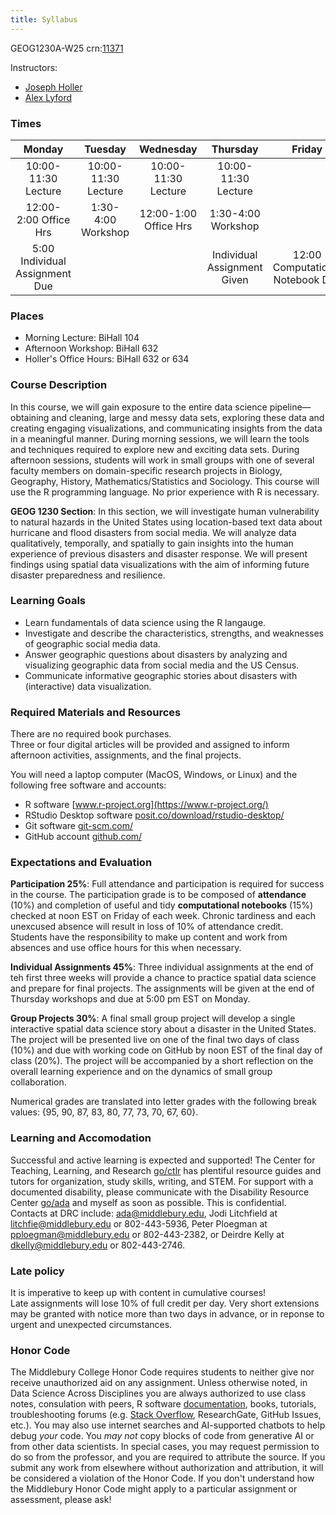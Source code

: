 ```yaml
---
title: Syllabus
---
```


GEOG1230A-W25 crn:[11371](https://ssb-prod.ec.middlebury.edu/PNTR/bwckschd.p_disp_listcrse?term_in=202510&subj_in=GEOG&crse_in=1230&crn_in=11371)

Instructors:
- [Joseph Holler](https://www.middlebury.edu/college/people/joseph-holler)
- [Alex Lyford](https://www.middlebury.edu/college/people/alex-lyford)

### Times

| Monday | Tuesday | Wednesday | Thursday | Friday |
| :--: | :--: | :--: | :--: | :--: |
| 10:00-11:30 Lecture | 10:00-11:30 Lecture | 10:00-11:30 Lecture | 10:00-11:30 Lecture | |
| 12:00-2:00 Office Hrs | 1:30-4:00 Workshop | 12:00-1:00 Office Hrs | 1:30-4:00 Workshop | |
| 5:00 Individual Assignment Due | | | Individual Assignment Given | 12:00 Computational Notebook Due |

### Places

- Morning Lecture: BiHall 104
- Afternoon Workshop: BiHall 632
- Holler's Office Hours: BiHall 632 or 634

### Course Description

In this course, we will gain exposure to the entire data science pipeline—obtaining and cleaning, large and messy data sets, exploring these data and creating engaging visualizations, and communicating insights from the data in a meaningful manner.
During morning sessions, we will learn the tools and techniques required to explore new and exciting data sets.
During afternoon sessions, students will work in small groups with one of several faculty members on domain-specific research projects in Biology, Geography, History, Mathematics/Statistics and Sociology.
This course will use the R programming language.
No prior experience with R is necessary.

**GEOG 1230 Section**: In this section, we will investigate human vulnerability to natural hazards in the United States using location-based text data about hurricane and flood disasters from social media.
We will analyze data qualitatively, temporally, and spatially to gain insights into the human experience of previous disasters and disaster response.
We will present findings using spatial data visualizations with the aim of informing future disaster preparedness and resilience.

### Learning Goals

- Learn fundamentals of data science using the R langauge.
- Investigate and describe the characteristics, strengths, and weaknesses of geographic social media data.
- Answer geographic questions about disasters by analyzing and visualizing geographic data from social media and the US Census.
- Communicate informative geographic stories about disasters with (interactive) data visualization.

### Required Materials and Resources

There are no required book purchases.  
Three or four digital articles will be provided and assigned to inform afternoon activities, assignments, and the final projects.  

You will need a laptop computer (MacOS, Windows, or Linux) and the following free software and accounts:

- R software [www.r-project.org](https://www.r-project.org/)
- RStudio Desktop software [posit.co/download/rstudio-desktop/](https://posit.co/download/rstudio-desktop/)
- Git software [git-scm.com/](https://git-scm.com/)
- GitHub account [github.com/](https://github.com/)

### Expectations and Evaluation

**Participation 25%**: Full attendance and participation is required for success in the course.
The participation grade is to be composed of **attendance** (10%) and completion of useful and tidy **computational notebooks** (15%) checked at noon EST on Friday of each week. 
Chronic tardiness and each unexcused absence will result in loss of 10% of attendance credit.  
Students have the responsibility to make up content and work from absences and use office hours for this when necessary.

**Individual Assignments 45%**: Three individual assignments at the end of teh first three weeks will provide a chance to practice spatial data science and prepare for final projects. 
The assignments will be given at the end of Thursday workshops and due at 5:00 pm EST on Monday.

**Group Projects 30%**: A final small group project will develop a single interactive spatial data science story about a disaster in the United States. 
The project will be presented live on one of the final two days of class (10%) and due with working code on GitHub by noon EST of the final day of class (20%). 
The project will be accompanied by a short reflection on the overall learning experience and on the dynamics of small group collaboration.

Numerical grades are translated into letter grades with the following break values: {95, 90, 87, 83, 80, 77, 73, 70, 67, 60}.

### Learning and Accomodation

Successful and active learning is expected and supported!
The Center for Teaching, Learning, and Research [go/ctlr](https://go.middlebury.edu/ctlr) has plentiful resource guides and tutors for organization, study skills, writing, and STEM. 
For support with a documented disability, please communicate with the Disability Resource Center [go/ada](https://go.middlebury.edu/ada) and myself as soon as possible. 
This is confidential.
Contacts at DRC include: ada@middlebury.edu, Jodi Litchfield at litchfie@middlebury.edu or 802-443-5936, Peter Ploegman at pploegman@middlebury.edu or 802-443-2382, or Deirdre Kelly at dkelly@middlebury.edu or 802-443-2746.

### Late policy

It is imperative to keep up with content in cumulative courses!  
Late assignments will lose 10% of full credit per day. 
Very short extensions may be granted with notice more than two days in advance, or in reponse to urgent and unexpected circumstances.

### Honor Code

The Middlebury College Honor Code requires students to neither give nor receive unauthorized aid on any assignment.
Unless otherwise noted, in Data Science Across Disciplines you are always authorized to use class notes, consulation with peers, R software [documentation](https://www.r-project.org/other-docs.html), books, tutorials, troubleshooting forums (e.g. [Stack Overflow](https://stackoverflow.com/), ResearchGate, GitHub Issues, etc.).
You may also use internet searches and AI-supported chatbots to help debug *your* code.
You *may not* copy blocks of code from generative AI or from other data scientists.
In special cases, you may request permission to do so from the professor, and you are required to attribute the source.
If you submit any work from elsewhere without authorization and attribution, it will be considered a violation of the Honor Code. 
If you don't understand how the Middlebury Honor Code might apply to a particular assignment or assessment, please ask!